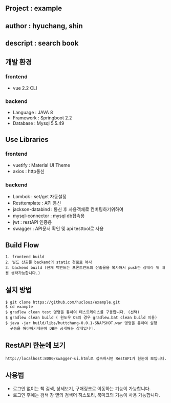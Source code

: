 ## Project : example
## author : hyuchang, shin
## descript : search book

## 개발 환경
### frontend
- vue 2.2 CLI


### backend
- Language : JAVA 8
- Framework : Springboot 2.2
- Database : Mysql 5.5.49

## Use Libraries
### frontend
- vuetify : Material UI Theme
- axios : http통신

### backend
- Lombok : set/get 자동설정
- Resttemplate : API 통신
- jackson-databind : 통신 후 사용객체로 컨버팅하기위하여
- mysql-connector :  mysql db접속용
- jwt : restAPI 인증용
- swagger : API문서 확인 및 api testtool로 사용

## Build Flow
```
1. frontend build
2. 빌드 산출물 backend의 static 경로로 복사
3. backend build (현재 백엔드는 프론트엔드의 산출물을 복사해서 push한 상태라 위 내용 생략가능합니다.)
```

## 설치 방법
```
$ git clone https://github.com/huclouz/example.git
$ cd example
$ gradlew clean test 명령을 통하여 테스트케이스를 구동합니다. (선택)
$ gradlew clean build ( 윈도우 OS의 경우 gradlew.bat clean build 이용)
$ java -jar build/libs/huttchang-0.0.1-SNAPSHOT.war 명령을 통하여 실행
  구동을 해야하기때문에 DB는 공개해둔 상태입니다.
```

## RestAPI 한눈에 보기
```
http://localhost:8080/swagger-ui.html로 접속하시면 RestAPI가 한눈에 보입니다.
```

## 사용법
- 로그인 없이는 책 검색, 상세보기, 구매링크로 이동하는 기능이 가능합니다.
- 로그인 후에는 검색 창 옆의 검색어 히스토리, 북마크의 기능이 사용 가능합니다.

